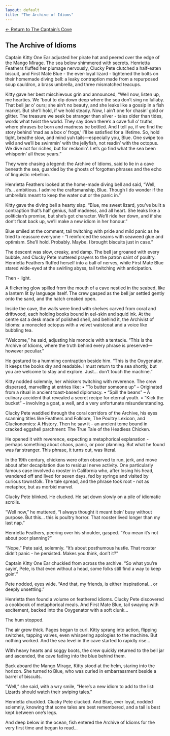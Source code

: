 ```yaml
---
layout: default
title: "The Archive of Idioms"
---
```

[← Return to The Captain’s Cove](index)
## The Archive of Idioms

Captain Kitty One Ear adjusted her pirate hat and peered over the edge of the Mango Mirage. The sea below shimmered with secrets. Henrietta Feathers fluffed her plumage nervously, Clucky Pete clutched a half-eaten biscuit, and First Mate Blue - the ever-loyal lizard - tightened the bolts on their homemade diving bell: a leaky contraption made from a repurposed soup cauldron, a brass umbrella, and three mismatched teacups.
 
Kitty gave her best mischievous grin and announced, “Well now, listen up, me hearties. We 'bout to dip down deep where the sea don’t sing no lullaby. That bell jar o’ ours; she ain’t no beauty, and she leaks like a gossip in a fish market. But she’ll hold, if we hold steady. Now, I ain’t one for chasin’ gold or glitter. The treasure we seek be stranger than silver - tales older than tides, words what twist the world. They say down there’s a cave full o’ truths, where phrases be born and madness be bottled. And I tell ya, if we find the story behind ‘mad as a box o’ frogs,’ I’ll be satisfied for a lifetime. So, hold tight, breathe slow, and mind yuh tails—especially you, Blue. One swipe too wild and we’ll be swimmin’ with the jellyfish, not readin’ with the octopus. We dive not for riches, but for reckonin’. Let’s go find what the sea been whisperin’ all these years.”
 
They were chasing a legend: the Archive of Idioms, said to lie in a cave beneath the sea, guarded by the ghosts of forgotten phrases and the echo of linguistic rebellion.
 
Henrietta Feathers looked at the home-made diving bell and said, “Well, it’s… ambitious. I admire the craftsmanship, Blue. Though I do wonder if the umbrella’s meant to keep the water out or the panic in.”
 
Kitty gave the diving bell a hearty slap. “Blue, me sweet lizard, you’ve built a contraption that’s half genius, half madness, and all heart. She leaks like a politician’s promise, but she’s got character. We’ll ride her down, and if she don’t float back up, we’ll make a new idiom in her honour.”
 
Blue smiled at the comment, tail twitching with pride and mild panic as he tried to reassure everyone - “I reinforced the seams with seaweed glue and optimism. She’ll hold. Probably. Maybe. I brought biscuits just in case.”
 
The descent was slow, creaky, and damp. The bell jar groaned with every bubble, and Clucky Pete muttered prayers to the patron saint of poultry. Henrietta Feathers fluffed herself into a ball of nerves, while First Mate Blue stared wide-eyed at the swirling abyss, tail twitching with anticipation.
 
Then - light.
 
A flickering glow spilled from the mouth of a cave nestled in the seabed, like a lantern lit by language itself. The crew gasped as the bell jar settled gently onto the sand, and the hatch creaked open.

Inside the cave, the walls were lined with shelves carved from coral and driftwood, each holding books bound in eel-skin and squid ink. At the centre sat a desk made of polished shell, and behind it, the Archivist of Idioms: a monocled octopus with a velvet waistcoat and a voice like bubbling tea.
 
“Welcome,” he said, adjusting his monocle with a tentacle. “This is the Archive of Idioms, where the truth behind every phrase is preserved—however peculiar.”
 
He gestured to a humming contraption beside him. “This is the Oxygenator. It keeps the books dry and readable. I must return to the sea shortly, but you are welcome to stay and explore. Just… don’t touch the machine.”
 
Kitty nodded solemnly, her whiskers twitching with reverence. The crew dispersed, marvelling at entries like:
•	“To butter someone up” – Originated from a ritual in ancient toast-based diplomacy.
•	“Spill the beans” – A culinary accident that revealed a secret recipe for eternal youth.
•	“Kick the bucket” – involving a goat, a well, and a very unfortunate misunderstanding.
 
Clucky Pete waddled through the coral corridors of the Archive, his eyes scanning titles like Feathers and Folklore, The Poultry Lexicon, and Cluckonomics: A History. Then he saw it - an ancient tome bound in cracked eggshell parchment: The True Tale of the Headless Chicken.

He opened it with reverence, expecting a metaphorical explanation - perhaps something about chaos, panic, or poor planning. But what he found was far stranger. This phrase, it turns out, was literal.
 
In the 19th century, chickens were often observed to run, jerk, and move about after decapitation due to residual nerve activity. One particularly famous case involved a rooster in California who, after losing his head, wandered off and lived for seven days, fed by syringe and visited by curious townsfolk. The tale spread, and the phrase took root - not as metaphor, but as morbid marvel.

Clucky Pete blinked. He clucked. He sat down slowly on a pile of idiomatic scrolls.
 
“Well now,” he muttered, “I always thought it meant bein’ busy without purpose. But this… this is poultry horror. That rooster lived longer than my last nap.”
 
Henrietta Feathers, peering over his shoulder, gasped. “You mean it’s not about poor planning?”

“Nope,” Pete said, solemnly. “It’s about posthumous hustle. That rooster didn’t panic - he persisted. Makes you think, don’t it?”
 
Captain Kitty One Ear chuckled from across the archive. “So what you’re sayin’, Pete, is that even without a head, some folks still find a way to keep goin’.”
 
Pete nodded, eyes wide. “And that, my friends, is either inspirational… or deeply unsettling.”
 
Henrietta then found a volume on feathered idioms. Clucky Pete discovered a cookbook of metaphorical meals. And First Mate Blue, tail swaying with excitement, backed into the Oxygenator with a soft clunk...
 
The hum stopped.
 
The air grew thick. Pages began to curl. Kitty sprang into action, flipping switches, tapping valves, even whispering apologies to the machine. But nothing worked. And the sea level in the cave started to rapidly rise…
 
With heavy hearts and soggy boots, the crew quickly returned to the bell jar and ascended, the cave fading into the blue behind them.
 
Back aboard the Mango Mirage, Kitty stood at the helm, staring into the horizon. She turned to Blue, who was curled in embarrassment beside a barrel of biscuits.
 
“Well,” she said, with a wry smile, “Here’s a new idiom to add to the list: Lizards should watch their swiping tales.”
 
Henrietta chuckled. Clucky Pete clucked. And Blue, ever loyal, nodded solemnly, knowing that some tales are best remembered, and a tail is best kept between one’s legs.

And deep below in the ocean, fish entered the Archive of Idioms for the very first time and began to read…
